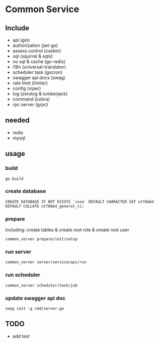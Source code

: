 # Common Service

## Include
- api (gin)
- authorization (jwt-go)
- assess control (casbin)
- sql (squirrel & sqlx)
- no sql & cache (go-redis)
- i18n (universal-translator)
- scheduler task (gocron)
- swagger api docs (swag)
- rate limit (limiter)
- config (viper)
- log (zerolog & lumberjack)
- command (cobra)
- rpc server (grpc)

## needed
- redis 
- mysql

## usage
### build
```
go build
```
### create database
```
CREATE DATABASE IF NOT EXISTS `cose` DEFAULT CHARACTER SET utf8mb4 DEFAULT COLLATE utf8mb4_general_ci;
```
### prepare
including: create tables & create root role & create root user
```
common_server prepare/init/setup
```

### run server
```
common_server server/service/api/run
```

### run scheduler
```
common_server scheduler/task/job
```

### update swagger api doc
```
swag init -g cmd/server.go
```

## TODO
- add test
